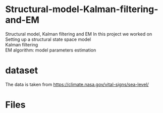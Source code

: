 # Structural-model-Kalman-filtering-and-EM
Structural model, Kalman filtering and EM
In this project we worked on\
Setting up a structural state space model\
Kalman filtering\
EM algorithm: model parameters estimation 

# dataset
The data is taken from https://climate.nasa.gov/vital-signs/sea-level/


# Files

